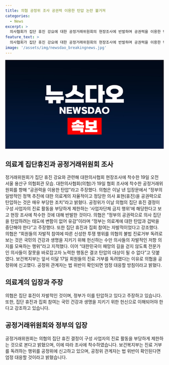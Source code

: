 ```yaml
---
title: 의협 공정위 조사 공권력 이용한 탄압 논란 불거져
categories:
  - News
excerpt: >
  의사협회가 집단 휴진 강요에 대한 공정거래위원회의 현장조사에 반발하며 공권력을 이용한 탄압이라고 주장했다. 의협은 정부의 일방적인 정책 추진에 대한 의료계의 자율적 의사 표현을 공권력으로 탄압하는 것은 부당하다고 주장했으며, 의료계의 자발적 참여에 따른 투쟁 행위를 불법 진료거부 독려로 보는 것은 모욕적이라 지적했다. 이에 반해 보건복지부는 의협을 공정위에 신고하여 대응할 것이라고 밝혔다.
feature_text: >
  의사협회가 집단 휴진 강요에 대한 공정거래위원회의 현장조사에 반발하며 공권력을 이용한 탄압이라고 주장했다. 의협은 정부의 일방적인 정책 추진에 대한 의료계의 자율적 의사 표현을 공권력으로 탄압하는 것은 부당하다고 주장했으며, 의료계의 자발적 참여에 따른 투쟁 행위를 불법 진료거부 독려로 보는 것은 모욕적이라 지적했다. 이에 반해 보건복지부는 의협을 공정위에 신고하여 대응할 것이라고 밝혔다.
image: '/assets/img/newsdao_breakingnews.jpg'
---
```


<p><img src="/assets/img/newsdao_breakingnews.jpg" alt="pcversion 속보" /></p>

<h2 data-ke-size="size26">의료계 집단휴진과 공정거래위원회 조사</h2>

<p data-ke-size="size16">정거래위원회가 집단 휴진 강요와 관련해 대한의사협회 현장조사에 착수한 19일 오전 서울 용산구 의협회관 모습. 대한의사협회(의협)가 19일 협회 조사에 착수한 공정거래위원회를 향해 “공권력을 이용한 탄압”라고 주장했다. 의협은 이날 낸 입장문에서 “정부의 일방적인 정책 추진에 대한 의료계의 자율적이고 정당한 의사 표현(휴진)을 공권력으로 탄압하는 것은 매우 부당한 조치”라고 밝혔다. 공정위가 이날 의협의 집단 휴진 결정이 구성 사업자의 진료 활동을 부당하게 제한하는 ‘사업자단체 금지 행위’에 해당한다고 보고 현장 조사에 착수한 것에 대해 반발한 것이다. 의협은 “정부의 공권력으로 의사 집단을 탄압하려는 태도에 변함이 없어 유감”이라며 “정부는 의료계에 대한 탄압과 겁박을 중단해야 한다”고 주장했다. 또한 집단 휴진과 집회 참여는 자발적이었다고 강조했다. 의협은 “회원들의 자발적 참여에 따른 신성한 투쟁 행위를 의협의 불법 진료거부 독려로 보는 것은 국민의 건강과 생명을 지키기 위해 헌신하는 수만 의사들의 자발적인 저항 의지를 모욕하는 행위”라고 지적했다. 이어 “대한민국이 패망의 길을 걷지 않도록 전문가인 의사들이 잘못을 바로잡고자 노력한 행동은 결코 탄압의 대상이 될 수 없다”고 덧붙였다. 보건복지부는 앞서 이달 17일 회원들의 진료 거부를 독려했다는 이유로 의협을 공정위에 신고했다. 공정위 관계자는 법 위반이 확인되면 엄정 대응할 방침이라고 밝혔다.</p>

<h2 data-ke-size="size26">의료계의 입장과 주장</h2>

<p data-ke-size="size16">의협은 집단 휴진이 자발적인 것이며, 정부가 이를 탄압하고 있다고 주장하고 있습니다. 또한, 집단 휴진과 집회 참여는 국민 건강과 생명을 지키기 위한 헌신으로 이해되어야 한다고 강조하고 있습니다.</p>

<h2 data-ke-size="size26">공정거래위원회와 정부의 입장</h2>

<p data-ke-size="size16">공정거래위원회는 의협의 집단 휴진 결정이 구성 사업자의 진료 활동을 부당하게 제한하는 것으로 본다고 밝혔으며, 이에 따라 조사에 착수하였습니다. 보건복지부는 진료 거부를 독려하는 행위를 공정위에 신고하고 있으며, 공정위 관계자는 법 위반이 확인된다면 엄정 대응할 것이라고 밝혔습니다.</p>

